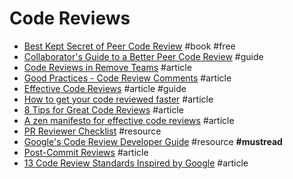 # Code Reviews

- [Best Kept Secret of Peer Code Review](http://smartbear.com/SmartBear/media/pdfs/best-kept-secrets-of-peer-code-review.pdf) #book #free
- [Collaborator's Guide to a Better Peer Code Review](https://smartbear.com/learn/code-review/guide-to-code-review-process/) #guide
- [Code Reviews in Remove Teams](https://www.seanh.cc/posts/code-review) #article
- [Good Practices - Code Review Comments](https://dev.to/gabeguz/good-practices---code-review-comments-455) #article
- [Effective Code Reviews](https://engineering.linecorp.com/en/blog/effective-code-review) #article #guide
- [How to get your code reviewed faster](https://blog.sapegin.me/all/faster-code-reviews) #article
- [8 Tips for Great Code Reviews](https://kellysutton.com/2018/10/08/8-tips-for-great-code-reviews.html) #article
- [A zen manifesto for effective code reviews](https://www.freecodecamp.org/news/a-zen-manifesto-for-effective-code-reviews-e30b5c95204a) #article
- [PR Reviewer Checklist](https://devchecklists.com/pr-reviewer-checklist) #resource
- [Google's Code Review Developer Guide](https://google.github.io/eng-practices/review) #resource **#mustread**
- [Post-Commit Reviews](https://medium.com/@copyconstruct/post-commit-reviews-b4cc2163ac7a) #article
- [13 Code Review Standards Inspired by Google](https://medium.com/better-programming/13-code-review-standards-inspired-by-google-6b8f99f7fd67) #article
